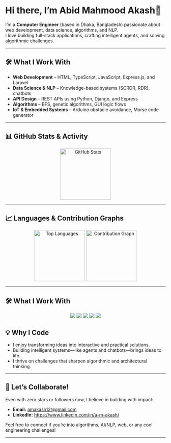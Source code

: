 # Hi there, I’m Abid Mahmood Akash👋

I’m a **Computer Engineer** (based in Dhaka, Bangladesh) passionate about web development, data science, algorithms, and NLP.  
I love building full-stack applications, crafting intelligent agents, and solving algorithmic challenges.

---

## 🛠️ What I Work With

- **Web Development** – HTML, TypeScript, JavaScript, Express.js, and Laravel  
- **Data Science & NLP** – Knowledge-based systems (SCRDR, RDR), chatbots  
- **API Design** – REST APIs using Python, Django, and Express  
- **Algorithms** – BFS, genetic algorithms, GUI logic flows  
- **IoT & Embedded Systems** – Arduino obstacle avoidance, Morse code generator  

---

## 📊 GitHub Stats & Activity

<p align="center">
  <img src="https://github-readme-stats.vercel.app/api?username=AMAKASH&show_icons=true&theme=dark" alt="GitHub Stats" height="160" />
 
</p>

---

## 📈 Languages & Contribution Graphs

<p align="center">
  <img src="https://github-readme-stats.vercel.app/api/top-langs/?username=AMAKASH&layout=compact&theme=dark" alt="Top Languages" height="160"/>
  <img src="https://github-readme-activity-graph.vercel.app/graph?username=AMAKASH&theme=github-dark" alt="Contribution Graph" height="160"/>
</p>

---

## 🛠️ What I Work With

<p align="center">
  <!-- Node.js -->
  <img src="https://img.shields.io/badge/Node.js-339933?style=for-the-badge&logo=nodedotjs&logoColor=white" />
  <!-- Express.js -->
  <img src="https://img.shields.io/badge/Express.js-000000?style=for-the-badge&logo=express&logoColor=white" />
  <!-- Angular -->
  <img src="https://img.shields.io/badge/Angular-DD0031?style=for-the-badge&logo=angular&logoColor=white" />
  <!-- Django -->
  <img src="https://img.shields.io/badge/Django-092E20?style=for-the-badge&logo=django&logoColor=white" />
  <!-- Windows Presentation Foundation -->
  <img src="https://img.shields.io/badge/WPF-0078D6?style=for-the-badge&logo=windows&logoColor=white" />
</p>



## 💡 Why I Code

- I enjoy transforming ideas into interactive and practical solutions.  
- Building intelligent systems—like agents and chatbots—brings ideas to life.  
- I thrive on challenges that sharpen algorithmic and architectural thinking.  

---

## 🤝 Let’s Collaborate!

Even with zero stars or followers now, I believe in building with impact:  

- **Email:** amakash12@gmail.com
- **LinkedIn:** https://www.linkedin.com/in/a-m-akash/

Feel free to connect if you’re into algorithms, AI/NLP, web, or any cool engineering challenges!

---


<!---
AMAKASH/AMAKASH is a ✨ special ✨ repository because its `README.md` (this file) appears on your GitHub profile.
You can click the Preview link to take a look at your changes.
--->
